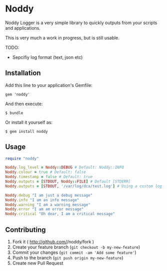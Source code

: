 # Noddy

Noddy Logger is a very simple library to quickly outputs from your scripts and applications.

This is very much a work in progress, but is still usable.

TODO:

 - Sepcifiy log format (text, json etc)

## Installation

Add this line to your application's Gemfile:

    gem 'noddy'

And then execute:

    $ bundle

Or install it yourself as:

    $ gem install noddy

## Usage

```ruby
require "noddy"

Noddy.log_level = Noddy::DEBUG # Default: Noddy::INFO
Noddy.colour = true # Default: false
Noddy.timestamp = false # Default: true
Noddy.outputs = [STDOUT, Noddy::FILE] # Default [STDERR]
Noddy.outputs = [STDOUT, '/var/log/dca/test.log'] # Using a custom log path

Noddy.debug "I am just a debug message"
Noddy.info "I am an info message"
Noddy.warning "I am a warning message"
Noddy.error "I am am error message"
Noddy.critical "Oh dear, I am a critical message"
```

## Contributing

1. Fork it ( http://github.com/<my-github-username>/noddy/fork )
2. Create your feature branch (`git checkout -b my-new-feature`)
3. Commit your changes (`git commit -am 'Add some feature'`)
4. Push to the branch (`git push origin my-new-feature`)
5. Create new Pull Request
